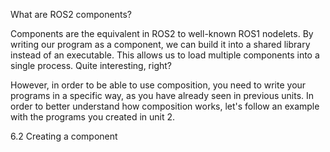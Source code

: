  What are ROS2 components?

 Components are the equivalent in ROS2 to well-known ROS1 nodelets. By writing our program as a component, we can build it into a shared library instead of an executable. This allows us to load multiple components into a single process. Quite interesting, right?

However, in order to be able to use composition, you need to write your programs in a specific way, as you have already seen in previous units. In order to better understand how composition works, let's follow an example with the programs you created in unit 2.


6.2   Creating a component
